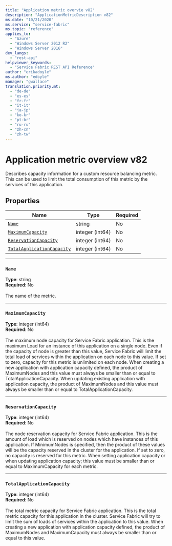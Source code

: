 ```yaml
---
title: "Application metric overvie v82"
description: "ApplicationMetricDescription v82"
ms.date: "10/21/2020"
ms.service: "service-fabric"
ms.topic: "reference"
applies_to: 
  - "Azure"
  - "Windows Server 2012 R2"
  - "Windows Server 2016"
dev_langs: 
  - "rest-api"
helpviewer_keywords: 
  - "Service Fabric REST API Reference"
author: "erikadoyle"
ms.author: "edoyle"
manager: "gwallace"
translation.priority.mt: 
  - "de-de"
  - "es-es"
  - "fr-fr"
  - "it-it"
  - "ja-jp"
  - "ko-kr"
  - "pt-br"
  - "ru-ru"
  - "zh-cn"
  - "zh-tw"
---
```

# Application metric overview v82

Describes capacity information for a custom resource balancing metric. This can be used to limit the total consumption of this metric by the services of this application.


## Properties
| Name | Type | Required |
| --- | --- | --- |
| [`Name`](#name) | string | No |
| [`MaximumCapacity`](#maximumcapacity) | integer (int64) | No |
| [`ReservationCapacity`](#reservationcapacity) | integer (int64) | No |
| [`TotalApplicationCapacity`](#totalapplicationcapacity) | integer (int64) | No |

____
### `Name`
__Type__: string <br/>
__Required__: No<br/>
<br/>
The name of the metric.

____
### `MaximumCapacity`
__Type__: integer (int64) <br/>
__Required__: No<br/>
<br/>
The maximum node capacity for Service Fabric application.
This is the maximum Load for an instance of this application on a single node. Even if the capacity of node is greater than this value, Service Fabric will limit the total load of services within the application on each node to this value.
If set to zero, capacity for this metric is unlimited on each node.
When creating a new application with application capacity defined, the product of MaximumNodes and this value must always be smaller than or equal to TotalApplicationCapacity.
When updating existing application with application capacity, the product of MaximumNodes and this value must always be smaller than or equal to TotalApplicationCapacity.


____
### `ReservationCapacity`
__Type__: integer (int64) <br/>
__Required__: No<br/>
<br/>
The node reservation capacity for Service Fabric application.
This is the amount of load which is reserved on nodes which have instances of this application.
If MinimumNodes is specified, then the product of these values will be the capacity reserved in the cluster for the application.
If set to zero, no capacity is reserved for this metric.
When setting application capacity or when updating application capacity; this value must be smaller than or equal to MaximumCapacity for each metric.


____
### `TotalApplicationCapacity`
__Type__: integer (int64) <br/>
__Required__: No<br/>
<br/>
The total metric capacity for Service Fabric application.
This is the total metric capacity for this application in the cluster. Service Fabric will try to limit the sum of loads of services within the application to this value.
When creating a new application with application capacity defined, the product of MaximumNodes and MaximumCapacity must always be smaller than or equal to this value.

